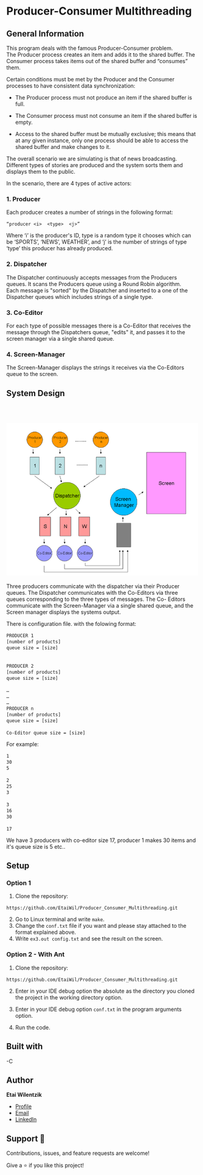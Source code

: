 # Producer-Consumer Multithreading
## General Information
This program deals with the famous Producer-Consumer problem.<br>
The Producer process creates an item and adds it to the shared buffer. 
The Consumer process takes items out of the shared buffer and “consumes” them.

Certain conditions must be met by the Producer and the Consumer processes to have consistent data synchronization:

* The Producer process must not produce an item if the shared buffer is full.

* The Consumer process must not consume an item if the shared buffer is empty.

* Access to the shared buffer must be mutually exclusive; this means that at any given instance, only one process should be able to access the shared buffer and make changes to it.

The overall scenario we are simulating is that of news broadcasting.
Different types of stories are produced and the system sorts them and displays them to the public.

In the scenario, there are 4 types of active actors: 


### 1. Producer 

Each producer creates a number of strings in the following format:
```
“producer <i>  <type>  <j>” 
```
Where ‘i’ is the producer's ID, type is a random type it chooses which can be ‘SPORTS’, ‘NEWS’, WEATHER’,
and ‘j’ is the number of strings of type ‘type’ this producer has already produced.

### 2. Dispatcher
The Dispatcher continuously accepts messages from the Producers queues. 
It scans the Producers queue using a Round Robin algorithm.<br>
Each message is "sorted" by the Dispatcher and inserted to a one of the Dispatcher queues which includes strings of a single type.


### 3. Co-Editor
For each type of possible messages there is a Co-Editor that receives the message through the Dispatchers queue, "edits" it, 
and passes it to the screen manager via a single shared queue.

### 4. Screen-Manager
The Screen-Manager displays the strings it receives via the Co-Editors  queue to the screen.

## System Design
<br>
<br>

![systemDesign.png](images%2FsystemDesign.png)
<br>
<br>
Three producers communicate with the dispatcher via their Producer queues.
The Dispatcher communicates with the Co-Editors via three queues corresponding to the three types of messages. 
The Co- Editors communicate with the Screen-Manager via a single shared queue, and the Screen manager displays the systems output.


There is configuration file. with the folowing format:
```
PRODUCER 1
[number of products]
queue size = [size]


PRODUCER 2
[number of products]
queue size = [size]

…
…
…
PRODUCER n
[number of products]
queue size = [size]

Co-Editor queue size = [size]
```

For example:
```
1
30
5

2
25
3    

3
16
30

17
```
We have 3 producers  with co-editor size 17,  producer 1 makes 30 items and it's queue size is 5 etc..



## Setup
### Option 1 
1. Clone the repository:
```
https://github.com/EtaiWil/Producer_Consumer_Multithreading.git
```
2. Go to Linux terminal and write ``` make ```. 
3. Change the ```conf.txt``` file if you want and please stay attached to the format explained above.  
4. Write ``` ex3.out config.txt ``` and see the result on the screen. 

### Option 2 - With Ant
1. Clone the repository:
  ```
https://github.com/EtaiWil/Producer_Consumer_Multithreading.git
```
2. Enter in your IDE debug option the absolute as the directory you cloned the project in the working directory option. 

3. Enter in your IDE debug option ```conf.txt``` in the program arguments option.
4. Run the code.


## Built with

-C


## Author

**Etai Wilentzik**

- [Profile](https://github.com/EtaiWil )
- [Email](mailto:etaiwil2000@gmail.com?subject=Hi "Hi!")
- [LinkedIn](https://www.linkedin.com/in/etai-wilentzik-b5a106212/ "Welcome")

## Support 🤝

Contributions, issues, and feature requests are welcome!

Give a ⭐️ if you like this project!
